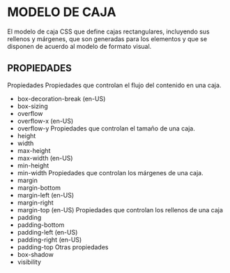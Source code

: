 # MODELO DE CAJA

El modelo de caja CSS que define cajas rectangulares, incluyendo sus rellenos y márgenes, que son generadas para los elementos y que se disponen de acuerdo al modelo de formato visual.

## PROPIEDADES

Propiedades
Propiedades que controlan el flujo del contenido en una caja.

- box-decoration-break (en-US)
- box-sizing
- overflow
- overflow-x (en-US)
- overflow-y
  Propiedades que controlan el tamaño de una caja.
- height
- width
- max-height
- max-width (en-US)
- min-height
- min-width
  Propiedades que controlan los márgenes de una caja.
- margin
- margin-bottom
- margin-left (en-US)
- margin-right
- margin-top (en-US)
  Propiedades que controlan los rellenos de una caja
- padding
- padding-bottom
- padding-left (en-US)
- padding-right (en-US)
- padding-top
  Otras propiedades
- box-shadow
- visibility
